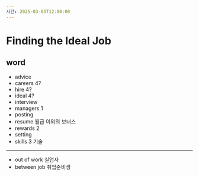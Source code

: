 ```yaml
---
시간: 2025-03-05T12:00:00
---
```

# Finding the Ideal Job
## word 

 - advice
 - careers 4?
 - hire 4?
 - ideal 4?
 - interview
 - managers 1
 - posting
 - resume
   월급 이외의 보너스
 - rewards 2 
 - setting
 - skills 3 
   기술 
---
 - out of work
   실업자
 - between job
   취업준비생

